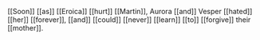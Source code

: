 [[Soon]] [[as]] [[Eroica]] [[hurt]] [[Martin]], Aurora [[and]] Vesper [[hated]] [[her]] [[forever]], [[and]] [[could]] [[never]] [[learn]] [[to]] [[forgive]] their [[mother]].